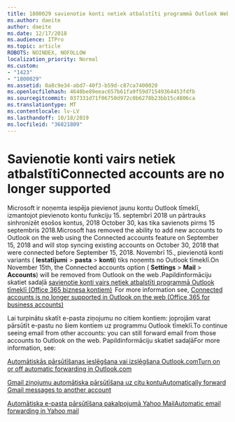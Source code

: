 ```yaml
---
title: 1800029 savienotie konti netiek atbalstīti programmā Outlook Web
ms.author: daeite
author: daeite
ms.date: 12/17/2018
ms.audience: ITPro
ms.topic: article
ROBOTS: NOINDEX, NOFOLLOW
localization_priority: Normal
ms.custom:
- "1423"
- "1800029"
ms.assetid: 8a8c9e34-abd7-40f3-b59d-c87ca7400020
ms.openlocfilehash: 4648be89eeac657b61fa9f59d71549364453fdfb
ms.sourcegitcommit: 037331d71f06750d972c0b6278b23bb15c4806ca
ms.translationtype: MT
ms.contentlocale: lv-LV
ms.lasthandoff: 10/18/2019
ms.locfileid: "36821809"
---
```

# <a name="connected-accounts-are-no-longer-supported"></a><span data-ttu-id="97dae-102">Savienotie konti vairs netiek atbalstīti</span><span class="sxs-lookup"><span data-stu-id="97dae-102">Connected accounts are no longer supported</span></span>

<span data-ttu-id="97dae-103">Microsoft ir noņemta iespēja pievienot jaunu kontu Outlook tīmeklī, izmantojot pievienoto kontu funkciju 15. septembrī 2018 un pārtrauks sinhronizēt esošos kontus, 2018 October 30, kas tika savienots pirms 15 septembris 2018.</span><span class="sxs-lookup"><span data-stu-id="97dae-103">Microsoft has removed the ability to add new accounts to Outlook on the web using the Connected accounts feature on September 15, 2018 and will stop syncing existing accounts on October 30, 2018 that were connected before September 15, 2018.</span></span> <span data-ttu-id="97dae-104">Novembrī 15., pievienotā konti variants ( **Iestatījumi** \> **pasta** \> **konti**) tiks noņemts no Outlook tīmeklī.</span><span class="sxs-lookup"><span data-stu-id="97dae-104">On November 15th, the Connected accounts option ( **Settings** \> **Mail** \> **Accounts**) will be removed from Outlook on the web .</span></span><span data-ttu-id="97dae-105">Papildinformāciju skatiet sadaļā [savienotie konti vairs netiek atbalstīti programmā Outlook tīmeklī (Office 365 biznesa kontiem)](https://support.office.com/article/Connected-accounts-is-no-longer-supported-in-Outlook-on-the-web-Office-365-for-business-accounts-5cc526bf-e928-4a99-8b9f-5e089df7d887)</span><span class="sxs-lookup"><span data-stu-id="97dae-105">  For more information see, [Connected accounts is no longer supported in Outlook on the web (Office 365 for business accounts)](https://support.office.com/article/Connected-accounts-is-no-longer-supported-in-Outlook-on-the-web-Office-365-for-business-accounts-5cc526bf-e928-4a99-8b9f-5e089df7d887)</span></span>
  
<span data-ttu-id="97dae-106">Lai turpinātu skatīt e-pasta ziņojumu no citiem kontiem: joprojām varat pārsūtīt e-pastu no šiem kontiem uz programmu Outlook tīmeklī.</span><span class="sxs-lookup"><span data-stu-id="97dae-106">To continue seeing email from other accounts: you can still forward email from those accounts to Outlook on the web.</span></span> <span data-ttu-id="97dae-107">Papildinformāciju skatiet sadaļā</span><span class="sxs-lookup"><span data-stu-id="97dae-107">For more information, see:</span></span>
  
[<span data-ttu-id="97dae-108">Automātiskās pārsūtīšanas ieslēgšana vai izslēgšana Outlook.com</span><span class="sxs-lookup"><span data-stu-id="97dae-108">Turn on or off automatic forwarding in Outlook.com</span></span>](https://go.microsoft.com/fwlink/?linkid=2038346)
  
[<span data-ttu-id="97dae-109">Gmail ziņojumu automātiska pārsūtīšana uz citu kontu</span><span class="sxs-lookup"><span data-stu-id="97dae-109">Automatically forward Gmail messages to another account</span></span>](https://aka.ms/forward-gmail-messages)
  
[<span data-ttu-id="97dae-110">Automātiska e-pasta pārsūtīšana pakalpojumā Yahoo Mail</span><span class="sxs-lookup"><span data-stu-id="97dae-110">Automatic email forwarding in Yahoo mail</span></span>](https://aka.ms/yahoo-email-forwarding)
  
